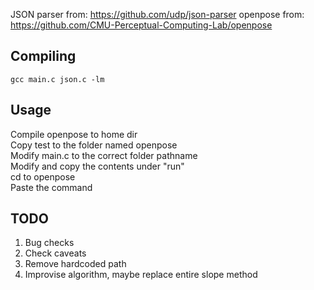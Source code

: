 JSON parser from: https://github.com/udp/json-parser
openpose from: https://github.com/CMU-Perceptual-Computing-Lab/openpose

Compiling
-
`gcc main.c json.c -lm`

Usage
-
Compile openpose to home dir<br >
Copy test to the folder named openpose<br >
Modify main.c to the correct folder pathname<br>
Modify and copy the contents under "run" <br >
cd to openpose<br >
Paste the command<br >

TODO
-
1. Bug checks<br >
2. Check caveats<br >
3. Remove hardcoded path<br >
4. Improvise algorithm, maybe replace entire slope method

